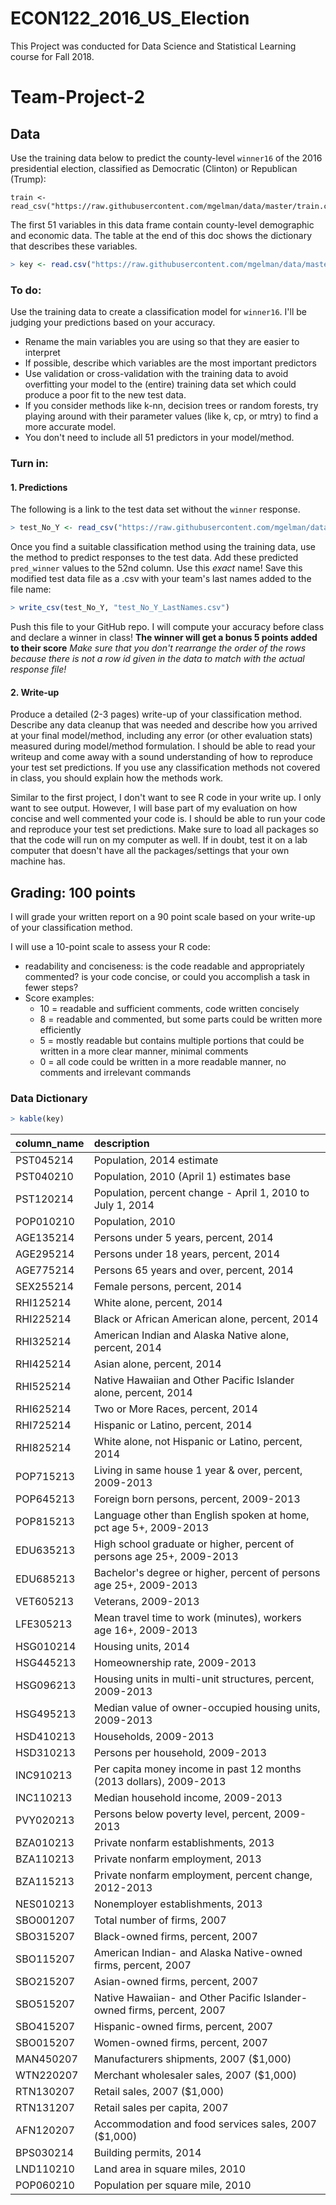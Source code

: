 # ECON122_2016_US_Election
This Project was conducted for Data Science and Statistical Learning course for Fall 2018.

Team-Project-2
================

Data
----

Use the training data below to predict the county-level `winner16` of the 2016 presidential election, classified as Democratic (Clinton) or Republican (Trump):

```{r}
train <- read_csv("https://raw.githubusercontent.com/mgelman/data/master/train.csv")
```

The first 51 variables in this data frame contain county-level demographic and economic data. The table at the end of this doc shows the dictionary that describes these variables.

``` r
> key <- read.csv("https://raw.githubusercontent.com/mgelman/data/master/county_facts_dictionary.csv")
```

### To do:

Use the training data to create a classification model for `winner16`. I'll be judging your predictions based on your accuracy.

-   Rename the main variables you are using so that they are easier to interpret
-   If possible, describe which variables are the most important predictors
-   Use validation or cross-validation with the training data to avoid overfitting your model to the (entire) training data set which could produce a poor fit to the new test data.
-   If you consider methods like k-nn, decision trees or random forests, try playing around with their parameter values (like k, cp, or mtry) to find a more accurate model.
-   You don't need to include all 51 predictors in your model/method.

### Turn in:

#### 1. **Predictions**

The following is a link to the test data set without the `winner` response.

``` r
> test_No_Y <- read_csv("https://raw.githubusercontent.com/mgelman/data/master/test_No_Y.csv")
```

Once you find a suitable classification method using the training data, use the method to predict responses to the test data. Add these predicted `pred_winner` values to the 52nd column. Use this *exact* name! Save this modified test data file as a .csv with your team's last names added to the file name:

``` r
> write_csv(test_No_Y, "test_No_Y_LastNames.csv")
```

Push this file to your GitHub repo. I will compute your accuracy before class and declare a winner in class! **The winner will get a bonus 5 points added to their score** *Make sure that you don't rearrange the order of the rows because there is not a row id given in the data to match with the actual response file!*

#### 2. **Write-up**

Produce a detailed (2-3 pages) write-up of your classification method. Describe any data cleanup that was needed and describe how you arrived at your final model/method, including any error (or other evaluation stats) measured during model/method formulation. I should be able to read your writeup and come away with a sound understanding of how to reproduce your test set predictions. If you use any classification methods not covered in class, you should explain how the methods work.

Similar to the first project, I don't want to see R code in your write up. I only want to see output. However, I will base part of my evaluation on how concise and well commented your code is. I should be able to run your code and reproduce your test set predictions. Make sure to load all packages so that the code will run on my computer as well. If in doubt, test it on a lab computer that doesn't have all the packages/settings that your own machine has.

Grading: 100 points
-------------------

I will grade your written report on a 90 point scale based on your write-up of your classification method.

I will use a 10-point scale to assess your R code:

-   readability and conciseness: is the code readable and appropriately commented? is your code concise, or could you accomplish a task in fewer steps?
-   Score examples:
    -   10 = readable and sufficient comments, code written concisely
    -   8 = readable and commented, but some parts could be written more efficiently
    -   5 = mostly readable but contains multiple portions that could be written in a more clear manner, minimal comments
    -   0 = all code could be written in a more readable manner, no comments and irrelevant commands

### Data Dictionary

``` r
> kable(key)
```

| column\_name | description                                                            |
|:-------------|:-----------------------------------------------------------------------|
| PST045214    | Population, 2014 estimate                                              |
| PST040210    | Population, 2010 (April 1) estimates base                              |
| PST120214    | Population, percent change - April 1, 2010 to July 1, 2014             |
| POP010210    | Population, 2010                                                       |
| AGE135214    | Persons under 5 years, percent, 2014                                   |
| AGE295214    | Persons under 18 years, percent, 2014                                  |
| AGE775214    | Persons 65 years and over, percent, 2014                               |
| SEX255214    | Female persons, percent, 2014                                          |
| RHI125214    | White alone, percent, 2014                                             |
| RHI225214    | Black or African American alone, percent, 2014                         |
| RHI325214    | American Indian and Alaska Native alone, percent, 2014                 |
| RHI425214    | Asian alone, percent, 2014                                             |
| RHI525214    | Native Hawaiian and Other Pacific Islander alone, percent, 2014        |
| RHI625214    | Two or More Races, percent, 2014                                       |
| RHI725214    | Hispanic or Latino, percent, 2014                                      |
| RHI825214    | White alone, not Hispanic or Latino, percent, 2014                     |
| POP715213    | Living in same house 1 year & over, percent, 2009-2013                 |
| POP645213    | Foreign born persons, percent, 2009-2013                               |
| POP815213    | Language other than English spoken at home, pct age 5+, 2009-2013      |
| EDU635213    | High school graduate or higher, percent of persons age 25+, 2009-2013  |
| EDU685213    | Bachelor's degree or higher, percent of persons age 25+, 2009-2013     |
| VET605213    | Veterans, 2009-2013                                                    |
| LFE305213    | Mean travel time to work (minutes), workers age 16+, 2009-2013         |
| HSG010214    | Housing units, 2014                                                    |
| HSG445213    | Homeownership rate, 2009-2013                                          |
| HSG096213    | Housing units in multi-unit structures, percent, 2009-2013             |
| HSG495213    | Median value of owner-occupied housing units, 2009-2013                |
| HSD410213    | Households, 2009-2013                                                  |
| HSD310213    | Persons per household, 2009-2013                                       |
| INC910213    | Per capita money income in past 12 months (2013 dollars), 2009-2013    |
| INC110213    | Median household income, 2009-2013                                     |
| PVY020213    | Persons below poverty level, percent, 2009-2013                        |
| BZA010213    | Private nonfarm establishments, 2013                                   |
| BZA110213    | Private nonfarm employment, 2013                                       |
| BZA115213    | Private nonfarm employment, percent change, 2012-2013                  |
| NES010213    | Nonemployer establishments, 2013                                       |
| SBO001207    | Total number of firms, 2007                                            |
| SBO315207    | Black-owned firms, percent, 2007                                       |
| SBO115207    | American Indian- and Alaska Native-owned firms, percent, 2007          |
| SBO215207    | Asian-owned firms, percent, 2007                                       |
| SBO515207    | Native Hawaiian- and Other Pacific Islander-owned firms, percent, 2007 |
| SBO415207    | Hispanic-owned firms, percent, 2007                                    |
| SBO015207    | Women-owned firms, percent, 2007                                       |
| MAN450207    | Manufacturers shipments, 2007 ($1,000)                                 |
| WTN220207    | Merchant wholesaler sales, 2007 ($1,000)                               |
| RTN130207    | Retail sales, 2007 ($1,000)                                            |
| RTN131207    | Retail sales per capita, 2007                                          |
| AFN120207    | Accommodation and food services sales, 2007 ($1,000)                   |
| BPS030214    | Building permits, 2014                                                 |
| LND110210    | Land area in square miles, 2010                                        |
| POP060210    | Population per square mile, 2010                                       |
